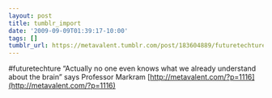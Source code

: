 ```yaml
---
layout: post
title: tumblr_import
date: '2009-09-09T01:39:17-10:00'
tags: []
tumblr_url: https://metavalent.tumblr.com/post/183604889/futuretechture-actually-no-one-even-knows-what
---
```

#futuretechture “Actually no one even knows what we already understand about the brain” says Professor Markram [http://metavalent.com/?p=1116](http://metavalent.com/?p=1116)

